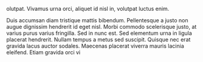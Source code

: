 olutpat. Vivamus urna orci, aliquet id nisl in, volutpat
luctus enim.

Duis  accumsan  diam  tristique  mattis  bibendum.  Pellentesque  a  justo  non  augue
dignissim hendrerit id eget nisl. Morbi commodo scelerisque justo, at varius purus varius
fringilla.  Sed  in  nunc  est.  Sed  elementum  urna  in  ligula  placerat  hendrerit.  Nullam
tempus a metus sed suscipit. Quisque nec erat gravida lacus auctor sodales. Maecenas
placerat  viverra  mauris  lacinia  eleifend.  Etiam  gravida  orci  vi